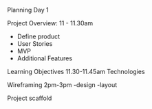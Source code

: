 Planning Day 1

Project Overview: 11 - 11.30am
- Define product
- User Stories
- MVP
- Additional Features

Learning Objectives 11.30-11.45am
Technologies 

Wireframing 2pm-3pm
-design 
-layout

Project scaffold
